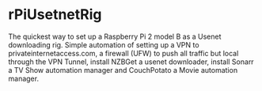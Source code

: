 # rPiUsetnetRig

The quickest way to set up a Raspberry Pi 2 model B as a Usenet downloading rig. Simple automation of setting up a VPN to privateinternetaccess.com, a firewall (UFW) to push all traffic but local through the VPN Tunnel, install NZBGet a usenet downloader, install Sonarr a TV Show automation manager and CouchPotato a Movie automation manager.
